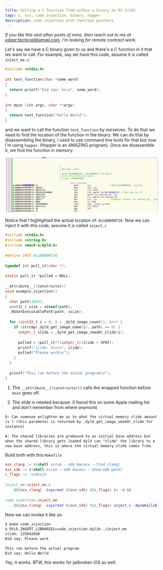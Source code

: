 ```yaml
---
title: Calling a C function from within a binary on OS X/iOS
tags: c, osx, code injection, binary, hopper
description: code injection with function pointers
---
```


*If you like this and other posts of mine, then reach out to me at
edgar.factorial@gmail.com, I'm looking for remote contract work.*

Let's say we have a C binary given to us and there's a C function in
it that we want to call. For example, say we have this code, assume it
is called `inject_me.c`:

```c
#include <stdio.h>

int test_function(char *some_word)
{
  return printf("Did say: %s\n", some_word);
}

int main (int argc, char **argv)
{
  return test_function("Hello World");
}
```

and we want to call the function `test_function` by ourselves. To do
that we need to find the location of the function in the binary. We
can do that by disassembling the binary, I used to use command line
tools for that but now I'm using `hopper`. (Hopper is an AMAZING
program). Once we disassemble it, we find the function in memory: 

![](/images/found_test_function.png)

Notice that I highlighted the actual location of: `0x100000f20`. Now
we can inject it with this code, assume it is called `inject.c`

```c
#include <stdio.h>
#include <string.h>
#include <mach-o/dyld.h>

#define SPOT 0x100000f20

typedef int pull_it(char *);

static pull_it *pulled = NULL;

__attribute__((constructor))
void example_injection()
{
  char path[1024];
  uint32_t size = sizeof(path);
  _NSGetExecutablePath(path, &size);
  
  for (uint32_t i = 0; i < _dyld_image_count(); i++) {
    if (strcmp(_dyld_get_image_name(i), path) == 0) {
      intptr_t slide = _dyld_get_image_vmaddr_slide(i);

      pulled = (pull_it*)(intptr_t)(slide + SPOT);
      printf("slide: %lu\n", slide);
      pulled("Please work\n");
    }
  }

  printf("This ran before the actual program\n");
}
```
1. The `__attribute__((constructor))` calls the wrapped function
   before `main` goes off.

2. The slide is needed because: (I found this on some Apple mailing
   list and don't remember from where anymore)

```
Q: Can someone enlighten me as to what the virtual memory slide amount
is ? (this parameter is returned by _dyld_get_image_vmaddr_slide for
instance)

A: The shared libraries are prebound to an initial base address but
when the shared library gets loaded dyld can "slide" the library to a
new base address, this is where the virtual memory slide comes from.
```

Build both with this `Makefile`

```Makefile
osx_clang := $(shell xcrun --sdk macosx --find clang)
osx_sdk := $(shell xcrun --sdk macosx --show-sdk-path)
c_flags := -std=c11

inject_me:inject_me.c
	@${osx_clang} -isysroot ${osx_sdk} ${c_flags} $< -o $@

code_injection:inject_me
	@${osx_clang} -isysroot ${osx_sdk} ${c_flags} inject.c -dynamiclib -o $@.dylib
```

Now we can invoke it like so:

```shell
$ make code_injection
$ DYLD_INSERT_LIBRARIES=code_injection.dylib ./inject_me
slide: 125042688
Did say: Please work

This ran before the actual program
Did say: Hello World
```

Yay, it works. BTW, this works for jailbroken iOS as well.
